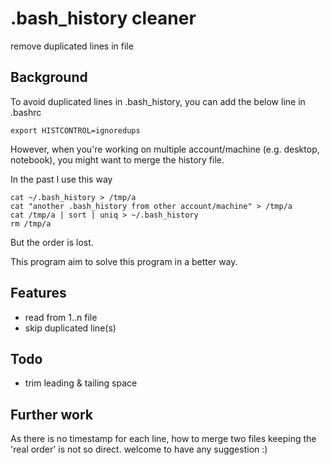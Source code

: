 # .bash_history cleaner
remove duplicated lines in file

## Background
To avoid duplicated lines in .bash_history, you can add the below line in .bashrc
```
export HISTCONTROL=ignoredups
```
However, when you're working on multiple account/machine (e.g. desktop, notebook), you might want to merge the history file.

In the past I use this way
```
cat ~/.bash_history > /tmp/a
cat "another .bash_history from other account/machine" > /tmp/a
cat /tmp/a | sort | uniq > ~/.bash_history
rm /tmp/a
```
But the order is lost.

This program aim to solve this program in a better way.

## Features
 - read from 1..n file
 - skip duplicated line(s)

## Todo
 - trim leading & tailing space

## Further work
As there is no timestamp for each line, how to merge two files keeping the 'real order' is not so direct. welcome to have any suggestion :)
